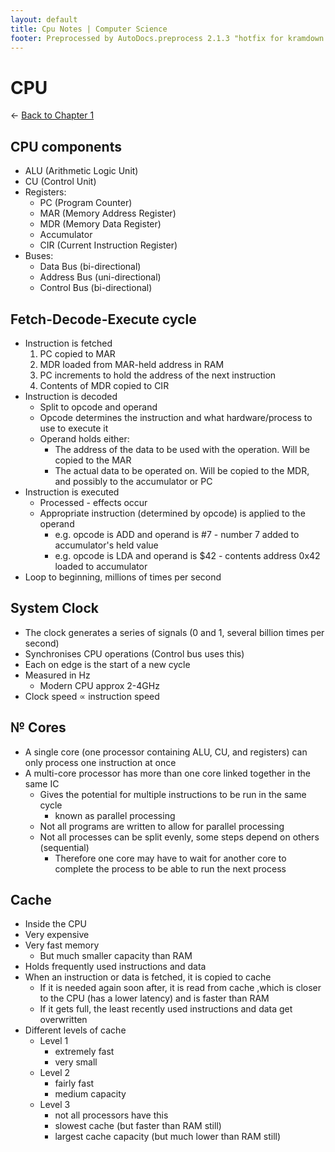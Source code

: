 ```yaml
---
layout: default
title: Cpu Notes | Computer Science
footer: Preprocessed by AutoDocs.preprocess 2.1.3 "hotfix for kramdown bugs" ⓒ Starwort, 2020
---
```


# CPU

← [Back to Chapter 1](./index.html)

## CPU components

- ALU (Arithmetic Logic Unit)
- CU (Control Unit)
- Registers:
  - PC (Program Counter)
  - MAR (Memory Address Register)
  - MDR (Memory Data Register)
  - Accumulator
  - CIR (Current Instruction Register)
- Buses:
  - Data Bus (bi-directional)
  - Address Bus (uni-directional)
  - Control Bus (bi-directional)

## Fetch-Decode-Execute cycle

- Instruction is fetched
    1. PC copied to MAR
    2. MDR loaded from MAR-held address in RAM
    3. PC increments to hold the address of the next instruction
    4. Contents of MDR copied to CIR
- Instruction is decoded
  - Split to opcode and operand
  - Opcode determines the instruction and what hardware/process to use to execute it
  - Operand holds either:
    - The address of the data to be used with the operation. Will be copied to the MAR
    - The actual data to be operated on. Will be copied to the MDR, and possibly to the accumulator or PC
- Instruction is executed
  - Processed - effects occur
  - Appropriate instruction (determined by opcode) is applied to the operand
    - e.g. opcode is ADD and operand is #7 - number 7 added to accumulator's held value
    - e.g. opcode is LDA and operand is $42 - contents address 0x42 loaded to accumulator
- Loop to beginning, millions of times per second

## System Clock

- The clock generates a series of signals (0 and 1, several billion times per second)
- Synchronises CPU operations (Control bus uses this)
- Each on edge is the start of a new cycle
- Measured in Hz
  - Modern CPU approx 2-4GHz
- Clock speed ∝ instruction speed

## № Cores

- A single core (one processor containing ALU, CU, and registers) can only process one instruction at once
- A multi-core processor has more than one core linked together in the same IC
  - Gives the potential for multiple instructions to be run in the same cycle
    - known as parallel processing
  - Not all programs are written to allow for parallel processing
  - Not all processes can be split evenly, some steps depend on others (sequential)
    - Therefore one core may have to wait for another core to complete the process to be able to run the next process

## Cache

- Inside the CPU
- Very expensive
- Very fast memory
  - But much smaller capacity than RAM
- Holds frequently used instructions and data
- When an instruction or data is fetched, it is copied to cache
  - If it is needed again soon after, it is read from cache ,which is closer to the CPU (has a lower latency) and is faster than RAM
  - If it gets full, the least recently used instructions and data get overwritten
- Different levels of cache
  - Level 1
    - extremely fast
    - very small
  - Level 2
    - fairly fast
    - medium capacity
  - Level 3
    - not all processors have this
    - slowest cache (but faster than RAM still)
    - largest cache capacity (but much lower than RAM still)
